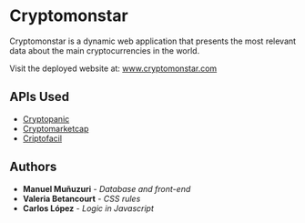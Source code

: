 
# Cryptomonstar

Cryptomonstar is a dynamic web application that presents the most relevant data about the main cryptocurrencies in the world.

Visit the deployed website at: www.cryptomonstar.com

## APIs Used

* [Cryptopanic](https://cryptopanic.com/)
* [Cryptomarketcap](https://coinmarketcap.com/)
* [Criptofacil](https://www.criptofacil.lat/)

## Authors

* **Manuel Muñuzuri** - *Database and front-end*
* **Valeria Betancourt** - *CSS rules*
* **Carlos López** - *Logic in Javascript*